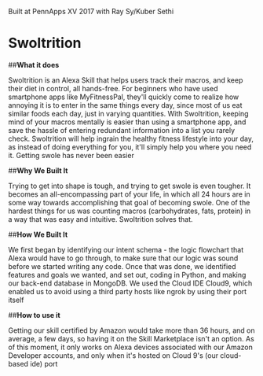 Built at PennApps XV 2017 with Ray Sy/Kuber Sethi

# Swoltrition


##**What it does**

Swoltrition is an Alexa Skill that helps users track their macros, and keep their diet in control, all hands-free. For beginners who have used smartphone apps like MyFitnessPal, they'll quickly come to realize how annoying it is to enter in the same things every day, since most of us eat similar foods each day, just in varying quantities. With Swoltrition, keeping mind of your macros mentally is easier than using a smartphone app, and save the hassle of entering redundant information into a list you rarely check. Swoltrition will help ingrain the healthy fitness lifestyle into your day, as instead of doing everything for you, it'll simply help you where you need it. Getting swole has never been easier 

##**Why We Built It**

Trying to get into shape is tough, and trying to get swole is even tougher. It becomes an all-encompassing part of your life, in which all 24 hours are in some way towards accomplishing that goal of becoming swole. One of the hardest things for us was counting macros (carbohydrates, fats, protein) in a way that was easy and intuitive. Swoltrition solves that.

##**How We Built It**

We first began by identifying our intent schema - the logic flowchart that Alexa would have to go through, to make sure that our logic was sound before we started writing any code. Once that was done, we identified features and goals we wanted, and set out, coding in Python, and making our back-end database in MongoDB. We used the Cloud IDE Cloud9, which enabled us to avoid using a third party hosts like ngrok by using their port itself

##**How to use it**

Getting our skill certified by Amazon would take more than 36 hours, and on average, a few days, so having it on the Skill Marketplace isn't an option. As of this moment, it only works on Alexa devices associated with our Amazon Developer accounts, and only when it's hosted on Cloud 9's (our cloud-based ide) port
